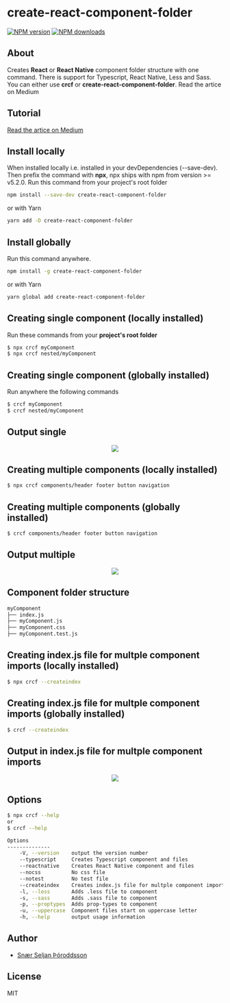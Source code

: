 # create-react-component-folder

[![NPM version](https://img.shields.io/npm/v/create-react-component-folder.svg?style=flat)](https://npmjs.com/package/create-react-component-folder)
[![NPM downloads](https://img.shields.io/npm/dm/create-react-component-folder.svg?style=flat)](https://npmjs.com/package/create-react-component-folder)

## About

Creates **React** or **React Native** component folder structure with one command. There is support for Typescript, React Native, Less and Sass.
You can either use **crcf** or **create-react-component-folder**.
Read the artice on Medium

## Tutorial

[Read the artice on Medium](https://medium.com/@snrseljanroddsson/create-multiple-react-folder-components-in-one-command-1411cd6bd1ce)

## Install locally

When installed locally i.e. installed in your devDependencies (--save-dev).
Then prefix the command with **npx**, npx ships with npm from version >= v5.2.0.
Run this command from your project's root folder

```sh
npm install --save-dev create-react-component-folder
```

or with Yarn

```sh
yarn add -D create-react-component-folder
```

## Install globally

Run this command anywhere.

```sh
npm install -g create-react-component-folder
```

or with Yarn

```sh
yarn global add create-react-component-folder
```

## Creating single component (locally installed)

Run these commands from your **project's root folder**

```sh
$ npx crcf myComponent
$ npx crcf nested/myComponent
```

## Creating single component (globally installed)

Run anywhere the following commands

```sh
$ crcf myComponent
$ crcf nested/myComponent
```

## Output single

<p align='center'>
<img src='https://github.com/snaerth/create-react-component-folder/blob/master/docs/single.png?raw=true' />
</p>

## Creating multiple components (locally installed)

```sh
$ npx crcf components/header footer button navigation
```

## Creating multiple components (globally installed)

```sh
$ crcf components/header footer button navigation
```

## Output multiple

<p align='center'>
<img src='https://github.com/snaerth/create-react-component-folder/blob/master/docs/multiple.png?raw=true' />
</p>

## Component folder structure

```sh
myComponent
├── index.js
├── myComponent.js
├── myComponent.css
├── myComponent.test.js
```

## Creating index.js file for multple component imports (locally installed)

```sh
$ npx crcf --createindex
```

## Creating index.js file for multple component imports (globally installed)

```sh
$ crcf --createindex
```

## Output in index.js file for multple component imports

<p align='center'>
<img src='https://github.com/snaerth/create-react-component-folder/blob/master/docs/index.png?raw=true' />
</p>

## Options

```sh
$ npx crcf --help
or
$ crcf --help

Options
--------------
    -V, --version    output the version number
    --typescript     Creates Typescript component and files
    --reactnative    Creates React Native component and files
    --nocss          No css file
    --notest         No test file
    --createindex    Creates index.js file for multple component imports
    -l, --less       Adds .less file to component
    -s, --sass       Adds .sass file to component
    -p, --proptypes  Adds prop-types to component
    -u, --uppercase  Component files start on uppercase letter
    -h, --help       output usage information
```

## Author

* [Snær Seljan Þóroddsson](https://github.com/snaerth)

## License

MIT
